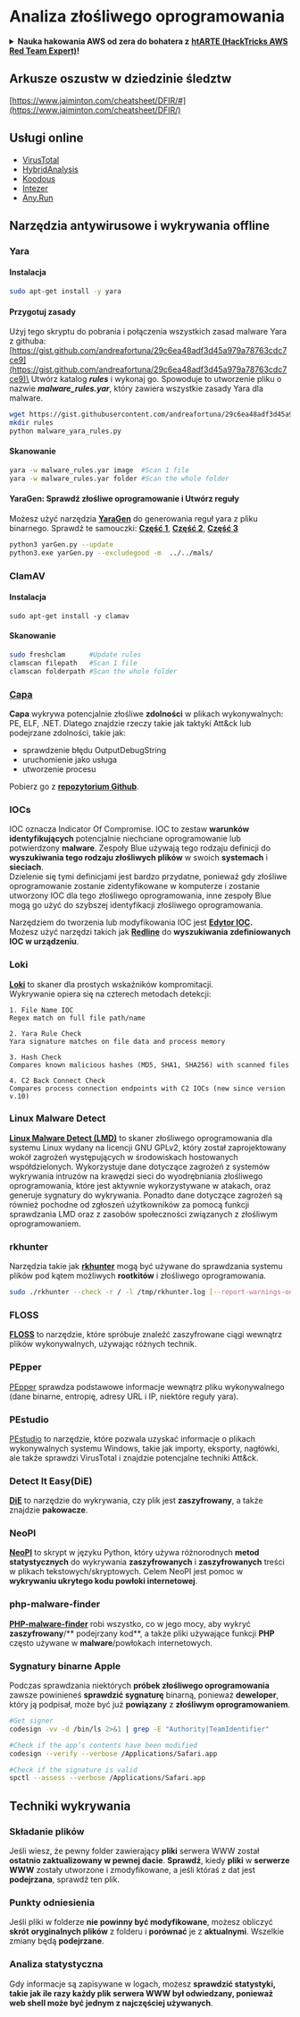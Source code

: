 # Analiza złośliwego oprogramowania

<details>

<summary><strong>Nauka hakowania AWS od zera do bohatera z</strong> <a href="https://training.hacktricks.xyz/courses/arte"><strong>htARTE (HackTricks AWS Red Team Expert)</strong></a><strong>!</strong></summary>

Inne sposoby wsparcia HackTricks:

* Jeśli chcesz zobaczyć swoją **firmę reklamowaną w HackTricks** lub **pobrać HackTricks w formacie PDF**, sprawdź [**PLANY SUBSKRYPCYJNE**](https://github.com/sponsors/carlospolop)!
* Zdobądź [**oficjalne gadżety PEASS & HackTricks**](https://peass.creator-spring.com)
* Odkryj [**Rodzinę PEASS**](https://opensea.io/collection/the-peass-family), naszą kolekcję ekskluzywnych [**NFT**](https://opensea.io/collection/the-peass-family)
* **Dołącz do** 💬 [**Grupy Discord**](https://discord.gg/hRep4RUj7f) lub [**grupy telegramowej**](https://t.me/peass) lub **śledź** nas na **Twitterze** 🐦 [**@hacktricks_live**](https://twitter.com/hacktricks_live)**.**
* **Podziel się swoimi sztuczkami hakowania, przesyłając PR-y do** [**HackTricks**](https://github.com/carlospolop/hacktricks) i [**HackTricks Cloud**](https://github.com/carlospolop/hacktricks-cloud) na GitHubie.

</details>

## Arkusze oszustw w dziedzinie śledztw

[https://www.jaiminton.com/cheatsheet/DFIR/#](https://www.jaiminton.com/cheatsheet/DFIR/)

## Usługi online

* [VirusTotal](https://www.virustotal.com/gui/home/upload)
* [HybridAnalysis](https://www.hybrid-analysis.com)
* [Koodous](https://koodous.com)
* [Intezer](https://analyze.intezer.com)
* [Any.Run](https://any.run/)

## Narzędzia antywirusowe i wykrywania offline

### Yara

#### Instalacja
```bash
sudo apt-get install -y yara
```
#### Przygotuj zasady

Użyj tego skryptu do pobrania i połączenia wszystkich zasad malware Yara z githuba: [https://gist.github.com/andreafortuna/29c6ea48adf3d45a979a78763cdc7ce9](https://gist.github.com/andreafortuna/29c6ea48adf3d45a979a78763cdc7ce9)\
Utwórz katalog _**rules**_ i wykonaj go. Spowoduje to utworzenie pliku o nazwie _**malware\_rules.yar**_, który zawiera wszystkie zasady Yara dla malware.
```bash
wget https://gist.githubusercontent.com/andreafortuna/29c6ea48adf3d45a979a78763cdc7ce9/raw/4ec711d37f1b428b63bed1f786b26a0654aa2f31/malware_yara_rules.py
mkdir rules
python malware_yara_rules.py
```
#### Skanowanie
```bash
yara -w malware_rules.yar image  #Scan 1 file
yara -w malware_rules.yar folder #Scan the whole folder
```
#### YaraGen: Sprawdź złośliwe oprogramowanie i Utwórz reguły

Możesz użyć narzędzia [**YaraGen**](https://github.com/Neo23x0/yarGen) do generowania reguł yara z pliku binarnego. Sprawdź te samouczki: [**Część 1**](https://www.nextron-systems.com/2015/02/16/write-simple-sound-yara-rules/), [**Część 2**](https://www.nextron-systems.com/2015/10/17/how-to-write-simple-but-sound-yara-rules-part-2/), [**Część 3**](https://www.nextron-systems.com/2016/04/15/how-to-write-simple-but-sound-yara-rules-part-3/)
```bash
python3 yarGen.py --update
python3.exe yarGen.py --excludegood -m  ../../mals/
```
### ClamAV

#### Instalacja
```
sudo apt-get install -y clamav
```
#### Skanowanie
```bash
sudo freshclam      #Update rules
clamscan filepath   #Scan 1 file
clamscan folderpath #Scan the whole folder
```
### [Capa](https://github.com/mandiant/capa)

**Capa** wykrywa potencjalnie złośliwe **zdolności** w plikach wykonywalnych: PE, ELF, .NET. Dlatego znajdzie rzeczy takie jak taktyki Att\&ck lub podejrzane zdolności, takie jak:

- sprawdzenie błędu OutputDebugString
- uruchomienie jako usługa
- utworzenie procesu

Pobierz go z [**repozytorium Github**](https://github.com/mandiant/capa).

### IOCs

IOC oznacza Indicator Of Compromise. IOC to zestaw **warunków identyfikujących** potencjalnie niechciane oprogramowanie lub potwierdzony **malware**. Zespoły Blue używają tego rodzaju definicji do **wyszukiwania tego rodzaju złośliwych plików** w swoich **systemach** i **sieciach**.\
Dzielenie się tymi definicjami jest bardzo przydatne, ponieważ gdy złośliwe oprogramowanie zostanie zidentyfikowane w komputerze i zostanie utworzony IOC dla tego złośliwego oprogramowania, inne zespoły Blue mogą go użyć do szybszej identyfikacji złośliwego oprogramowania.

Narzędziem do tworzenia lub modyfikowania IOC jest [**Edytor IOC**](https://www.fireeye.com/services/freeware/ioc-editor.html)**.**\
Możesz użyć narzędzi takich jak [**Redline**](https://www.fireeye.com/services/freeware/redline.html) do **wyszukiwania zdefiniowanych IOC w urządzeniu**.

### Loki

[**Loki**](https://github.com/Neo23x0/Loki) to skaner dla prostych wskaźników kompromitacji.\
Wykrywanie opiera się na czterech metodach detekcji:
```
1. File Name IOC
Regex match on full file path/name

2. Yara Rule Check
Yara signature matches on file data and process memory

3. Hash Check
Compares known malicious hashes (MD5, SHA1, SHA256) with scanned files

4. C2 Back Connect Check
Compares process connection endpoints with C2 IOCs (new since version v.10)
```
### Linux Malware Detect

[**Linux Malware Detect (LMD)**](https://www.rfxn.com/projects/linux-malware-detect/) to skaner złośliwego oprogramowania dla systemu Linux wydany na licencji GNU GPLv2, który został zaprojektowany wokół zagrożeń występujących w środowiskach hostowanych współdzielonych. Wykorzystuje dane dotyczące zagrożeń z systemów wykrywania intruzów na krawędzi sieci do wyodrębniania złośliwego oprogramowania, które jest aktywnie wykorzystywane w atakach, oraz generuje sygnatury do wykrywania. Ponadto dane dotyczące zagrożeń są również pochodne od zgłoszeń użytkowników za pomocą funkcji sprawdzania LMD oraz z zasobów społeczności związanych z złośliwym oprogramowaniem.

### rkhunter

Narzędzia takie jak [**rkhunter**](http://rkhunter.sourceforge.net) mogą być używane do sprawdzania systemu plików pod kątem możliwych **rootkitów** i złośliwego oprogramowania.
```bash
sudo ./rkhunter --check -r / -l /tmp/rkhunter.log [--report-warnings-only] [--skip-keypress]
```
### FLOSS

[**FLOSS**](https://github.com/mandiant/flare-floss) to narzędzie, które spróbuje znaleźć zaszyfrowane ciągi wewnątrz plików wykonywalnych, używając różnych technik.

### PEpper

[PEpper](https://github.com/Th3Hurrican3/PEpper) sprawdza podstawowe informacje wewnątrz pliku wykonywalnego (dane binarne, entropię, adresy URL i IP, niektóre reguły yara).

### PEstudio

[PEstudio](https://www.winitor.com/download) to narzędzie, które pozwala uzyskać informacje o plikach wykonywalnych systemu Windows, takie jak importy, eksporty, nagłówki, ale także sprawdzi VirusTotal i znajdzie potencjalne techniki Att\&ck.

### Detect It Easy(DiE)

[**DiE**](https://github.com/horsicq/Detect-It-Easy/) to narzędzie do wykrywania, czy plik jest **zaszyfrowany**, a także znajdzie **pakowacze**.

### NeoPI

[**NeoPI**](https://github.com/CiscoCXSecurity/NeoPI) to skrypt w języku Python, który używa różnorodnych **metod statystycznych** do wykrywania **zaszyfrowanych** i **zaszyfrowanych** treści w plikach tekstowych/skryptowych. Celem NeoPI jest pomoc w **wykrywaniu ukrytego kodu powłoki internetowej**.

### **php-malware-finder**

[**PHP-malware-finder**](https://github.com/nbs-system/php-malware-finder) robi wszystko, co w jego mocy, aby wykryć **zaszyfrowany**/** podejrzany kod**, a także pliki używające funkcji **PHP** często używane w **malware**/powłokach internetowych.

### Sygnatury binarne Apple

Podczas sprawdzania niektórych **próbek złośliwego oprogramowania** zawsze powinieneś **sprawdzić sygnaturę** binarną, ponieważ **deweloper**, który ją podpisał, może być już **powiązany** z **złośliwym oprogramowaniem**.
```bash
#Get signer
codesign -vv -d /bin/ls 2>&1 | grep -E "Authority|TeamIdentifier"

#Check if the app’s contents have been modified
codesign --verify --verbose /Applications/Safari.app

#Check if the signature is valid
spctl --assess --verbose /Applications/Safari.app
```
## Techniki wykrywania

### Składanie plików

Jeśli wiesz, że pewny folder zawierający **pliki** serwera WWW został **ostatnio zaktualizowany w pewnej dacie**. **Sprawdź**, kiedy **pliki** w **serwerze WWW** zostały utworzone i zmodyfikowane, a jeśli któraś z dat jest **podejrzana**, sprawdź ten plik.

### Punkty odniesienia

Jeśli pliki w folderze **nie powinny być modyfikowane**, możesz obliczyć **skrót** **oryginalnych plików** z folderu i **porównać** je z **aktualnymi**. Wszelkie zmiany będą **podejrzane**.

### Analiza statystyczna

Gdy informacje są zapisywane w logach, możesz **sprawdzić statystyki, takie jak ile razy każdy plik serwera WWW był odwiedzany, ponieważ web shell może być jednym z najczęściej używanych**.
